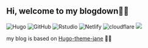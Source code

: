 ## Hi, welcome to my blogdown👏🏻

![Hugo](https://img.shields.io/badge/-Hugo-black?style=plastic&logo=Hugo&labelColor=5c5c5c&color=1182c3) ![GitHub](https://img.shields.io/badge/-GitHub-black?style=plastic&logo=GitHub&labelColor=5c5c5c&color=1182c3) ![Rstudio](https://img.shields.io/badge/-Rstudio-black?style=plastic&logo=Rstudio&labelColor=5c5c5c&color=1182c3) ![Netlify](https://img.shields.io/badge/-Netlify-black?style=plastic&logo=Netlify&labelColor=5c5c5c&color=1182c3) ![cloudflare](https://img.shields.io/badge/-Cloudflare-black?style=plastic&logo=Cloudflare&labelColor=5c5c5c&color=1182c3) 
<a href="https://www.name.com/zh-cn/" target="_blank"><img src="https://img.shields.io/badge/website-name.com-1182c3"></a>

my blog is based on [Hugo-theme-jane](https://github.com/xianmin/hugo-theme-jane) 👍🏻
